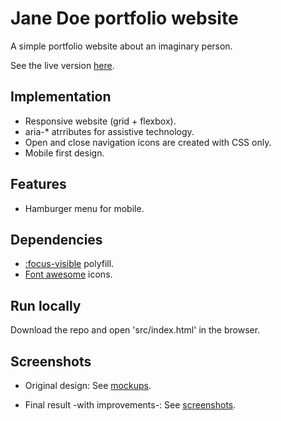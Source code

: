 # Jane Doe portfolio website

A simple portfolio website about an imaginary person.

See the live version [here](https://tasxatzial.github.io/janedoe-website).

## Implementation

* Responsive website (grid + flexbox).
* aria-* atrributes for assistive technology.
* Open and close navigation icons are created with CSS only.
* Mobile first design.

## Features

* Hamburger menu for mobile.

## Dependencies

* [:focus-visible](https://github.com/WICG/focus-visible) polyfill.
* [Font awesome](https://fontawesome.com/) icons.

## Run locally

Download the repo and open 'src/index.html' in the browser.

## Screenshots

* Original design: See [mockups](mockups/).

* Final result -with improvements-: See [screenshots](screenshots/).

